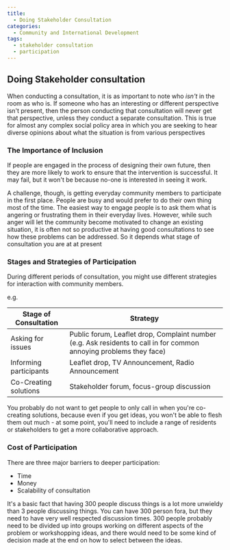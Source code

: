 ```yaml
---
title:
  - Doing Stakeholder Consultation 
categories:
  - Community and International Development
tags:
  - stakeholder consultation
  - participation
---
```


## Doing Stakeholder consultation

When conducting a consultation, it is as important to note who _isn't_ in the room as who is. If someone who has an interesting or different perspective isn't present, then the person conducting that consultation will never get that perspective, unless they conduct a separate consultation. This is true for almost any complex social policy area in which you are seeking to hear diverse opinions about what the situation is from various perspectives

### The Importance of Inclusion

If people are engaged in the process of designing their own future, then they are more likely to work to ensure that the intervention is successful. It may fail, but it won't be because no-one is interested in seeing it work.

A challenge, though, is getting everyday community members to participate in the first place. People are busy and would prefer to do their own thing most of the time. The easiest way to engage people is to ask them what is angering or frustrating them in their everyday lives. However, while such anger will let the community become motivated to change an existing situation, it is often not so productive at having good consultations to see how these problems can be addressed. So it depends what stage of consultation you are at at present


### Stages and Strategies of Participation

During different periods of consultation, you might use different strategies for interaction with community members.

e.g. 

Stage of Consultation | Strategy
---|---
Asking for issues | Public forum, Leaflet drop, Complaint number (e.g. Ask residents to call in for common annoying problems they face)
Informing participants | Leaflet drop, TV Announcement, Radio Announcement
Co-Creating solutions | Stakeholder forum, focus-group discussion

You probably do not want to get people to only call in when you're co-creating solutions, because even if you get ideas, you won't be able to flesh them out much - at some point, you'll need to include a range of residents or stakeholders to get a more collaborative approach.


### Cost of Participation
There are three major barriers to deeper participation:
* Time
* Money
* Scalability of consultation

It's a basic fact that having 300 people discuss things is a lot more unwieldy than 3 people discussing things. You can have 300 person fora, but they need to have very well respected discussion times. 300 people probably need to be divided up into groups working on different aspects of the problem or workshopping ideas, and there would need to be some kind of decision made at the end on how to select between the ideas.
